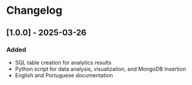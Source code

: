 # Changelog

## [1.0.0] - 2025-03-26
### Added
- SQL table creation for analytics results
- Python script for data analysis, visualization, and MongoDB insertion
- English and Portuguese documentation
